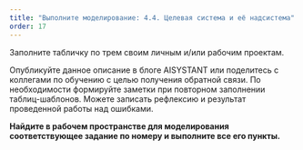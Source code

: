 ```yaml
---
title: "Выполните моделирование: 4.4. Целевая система и её надсистема"
order: 17
---
```




Заполните табличку по трем своим личным и/или рабочим проектам.

Опубликуйте данное описание в блоге AISYSTANT или поделитесь с коллегами по обучению с целью получения обратной связи. По необходимости формируйте заметки при повторном заполнении таблиц-шаблонов. Можете записать рефлексию и результат проведенной работы над ошибками.

**Найдите в рабочем пространстве для моделирования соответствующее задание по номеру и выполните все его пункты.**

